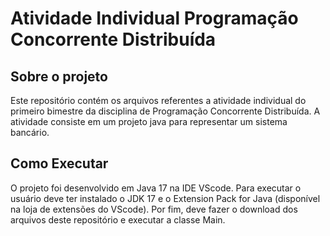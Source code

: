 # Atividade Individual Programação Concorrente Distribuída

## Sobre o projeto

Este repositório contém os arquivos referentes a atividade individual do primeiro bimestre da disciplina de Programação Concorrente Distribuída. A atividade consiste em um projeto java para representar um sistema bancário.

## Como Executar

O projeto foi desenvolvido em Java 17 na IDE VScode. Para executar o usuário deve ter instalado o JDK 17 e o Extension Pack for Java (disponível na loja de extensões do VScode). Por fim, deve fazer o download dos arquivos deste repositório e executar a classe Main.





